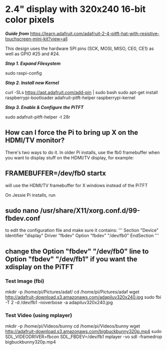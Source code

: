 # 2.4" display with 320x240 16-bit color pixels

***Guide from***
  https://learn.adafruit.com/adafruit-2-4-pitft-hat-with-resistive-touchscreen-mini-kit?view=all

This design uses the hardware SPI pins (SCK, MOSI, MISO, CE0, CE1) as well as GPIO #25 and #24.

***Step 1. Expand Filesystem***

  sudo raspi-config

***Step 2. Install new Kernel***

  curl -SLs https://apt.adafruit.com/add-pin | sudo bash
  sudo apt-get install raspberrypi-bootloader adafruit-pitft-helper raspberrypi-kernel

***Step 3. Enable & Configure the PiTFT***

  sudo adafruit-pitft-helper -t 28r



## How can I force the Pi to bring up X on the HDMI/TV monitor?
  There's two ways to do it. In older Pi installs, use the fb0 framebuffer when you want to display stuff on the HDMI/TV display, for example:

## FRAMEBUFFER=/dev/fb0 startx
  will use the HDMI/TV framebuffer for X windows instead of the PiTFT

On Jessie Pi installs, run
## sudo nano /usr/share/X11/xorg.conf.d/99-fbdev.conf
to edit the configuration file and make sure it contains:
'''
Section "Device"
  Identifier "display"
  Driver "fbdev"
  Option "fbdev" "/dev/fb0"
EndSection
'''
## change the Option "fbdev" "/dev/fb0" line to Option "fbdev" "/dev/fb1" if you want the xdisplay on the PiTFT

### Test Image (fbi)
mkdir -p /home/pi/Pictures/adaf/
cd /home/pi/Pictures/adaf
wget http://adafruit-download.s3.amazonaws.com/adapiluv320x240.jpg
sudo fbi -T 2 -d /dev/fb1 -noverbose -a adapiluv320x240.jpg

### Test Video (using mplayer)
mkdir -p /home/pi/Videos/bunny
cd /home/pi/Videos/bunny
wget http://adafruit-download.s3.amazonaws.com/bigbuckbunny320p.mp4
sudo SDL_VIDEODRIVER=fbcon SDL_FBDEV=/dev/fb1 mplayer -vo sdl -framedrop bigbuckbunny320p.mp4